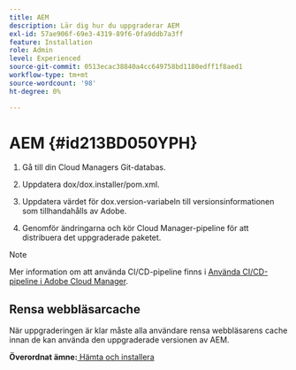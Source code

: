 ```yaml
---
title: AEM
description: Lär dig hur du uppgraderar AEM
exl-id: 57ae906f-69e3-4319-89f6-0fa9ddb7a3ff
feature: Installation
role: Admin
level: Experienced
source-git-commit: 0513ecac38840a4cc649758bd1180edff1f8aed1
workflow-type: tm+mt
source-wordcount: '98'
ht-degree: 0%

---
```


# AEM {#id213BD050YPH}

1. Gå till din Cloud Managers Git-databas.

1. Uppdatera dox/dox.installer/pom.xml.

1. Uppdatera värdet för dox.version-variabeln till versionsinformationen som tillhandahålls av Adobe.

1. Genomför ändringarna och kör Cloud Manager-pipeline för att distribuera det uppgraderade paketet.


>[!NOTE]
>
> Mer information om att använda CI/CD-pipeline finns i [Använda CI/CD-pipeline i Adobe Cloud Manager](https://experienceleague.adobe.com/docs/experience-manager-learn/foundation/cloud-manager/use-the-cicd-pipeline-in-cloud-manager-for-aem.html).

## Rensa webbläsarcache

När uppgraderingen är klar måste alla användare rensa webbläsarens cache innan de kan använda den uppgraderade versionen av AEM.

**Överordnat ämne:**[ Hämta och installera](download-install.md)
